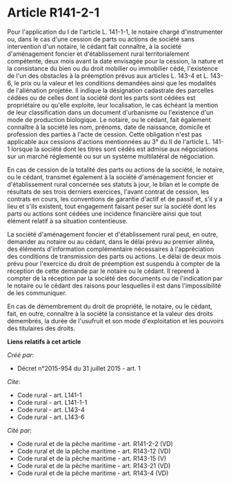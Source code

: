# Article R141-2-1

Pour l'application du I de l'article L. 141-1-1, le notaire chargé d'instrumenter ou, dans le cas d'une cession de parts ou
actions de société sans intervention d'un notaire, le cédant fait connaître, à la société d'aménagement foncier et
d'établissement rural territorialement compétente, deux mois avant la date envisagée pour la cession, la nature et la
consistance du bien ou du droit mobilier ou immobilier cédé, l'existence de l'un des obstacles à la préemption prévus aux
articles L. 143-4 et L. 143-6, le prix ou la valeur et les conditions demandées ainsi que les modalités de l'aliénation
projetée. Il indique la désignation cadastrale des parcelles cédées ou de celles dont la société dont les parts sont cédées
est propriétaire ou qu'elle exploite, leur localisation, le cas échéant la mention de leur classification dans un document
d'urbanisme ou l'existence d'un mode de production biologique. Le notaire, ou le cédant, fait également connaître à la
société les nom, prénoms, date de naissance, domicile et profession des parties à l'acte de cession. Cette obligation n'est
pas applicable aux cessions d'actions mentionnées au 3° du II de l'article L. 141-1 lorsque la société dont les titres sont
cédés est admise aux négociations sur un marché réglementé ou sur un système multilatéral de négociation. 

En cas de cession de la totalité des parts ou actions de la société, le notaire, ou le cédant, transmet également à la
société d'aménagement foncier et d'établissement rural concernée ses statuts à jour, le bilan et le compte de résultats de
ses trois derniers exercices, l'avant contrat de cession, les contrats en cours, les conventions de garantie d'actif et de
passif et, s'il y a lieu et s'ils existent, tout engagement faisant peser sur la société dont les parts ou actions sont
cédées une incidence financière ainsi que tout élément relatif à sa situation contentieuse. 

La société d'aménagement foncier et d'établissement rural peut, en outre, demander au notaire ou au cédant, dans le délai
prévu au premier alinéa, des éléments d'information complémentaire nécessaires à l'appréciation des conditions de
transmission des parts ou actions. Le délai de deux mois prévu pour l'exercice du droit de préemption est suspendu à compter
de la réception de cette demande par le notaire ou le cédant. Il reprend à compter de la réception par la société des
documents ou de l'indication par le notaire ou le cédant des raisons pour lesquelles il est dans l'impossibilité de les
communiquer. 

En cas de démembrement du droit de propriété, le notaire, ou le cédant, fait, en outre, connaître à la société la consistance
et la valeur des droits démembrés, la durée de l'usufruit et son mode d'exploitation et les pouvoirs des titulaires des
droits.

**Liens relatifs à cet article**

_Créé par_:

  - Décret n°2015-954 du 31 juillet 2015 - art. 1

_Cite_:

  - Code rural - art. L141-1
  - Code rural - art. L141-1-1
  - Code rural - art. L143-4
  - Code rural - art. L143-6

_Cité par_:

  - Code rural et de la pêche maritime - art. R141-2-2 (VD)
  - Code rural et de la pêche maritime - art. R143-12 (VD)
  - Code rural et de la pêche maritime - art. R143-15 (V)
  - Code rural et de la pêche maritime - art. R143-21 (VD)
  - Code rural et de la pêche maritime - art. R143-4 (VD)
